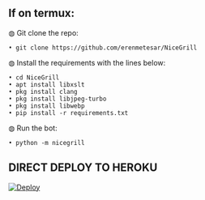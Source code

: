 ## If on termux:

◍ Git clone the repo:

    • git clone https://github.com/erenmetesar/NiceGrill

◍ Install the requirements with the lines below:

    • cd NiceGrill
    • apt install libxslt
    • pkg install clang
    • pkg install libjpeg-turbo
    • pkg install libwebp
    • pip install -r requirements.txt

◍ Run the bot:

    • python -m nicegrill

## DIRECT DEPLOY TO HEROKU


[![Deploy](https://www.herokucdn.com/deploy/button.svg)](https://dashboard.heroku.com/button-url=https://github.com/muhammedfurkan/NiceGrill-1/&template=https://github.com/muhammedfurkan/nicegrill_autoheroku)

